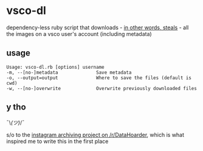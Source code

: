 vsco-dl
=======

dependency-less ruby script that downloads - [in other words, steals](https://nakedsecurity.sophos.com/2017/09/12/why-are-redditors-ripping-images-from-instagram-because-they-can/) - all the images on a vsco user's account (including metadata)

usage
-----
    Usage: vsco-dl.rb [options] username
    -m, --[no-]metadata              Save metadata
    -o, --output=output              Where to save the files (default is cwd)
    -w, --[no-]overwrite             Overwrite previously downloaded files

y tho
-----
¯\\_(ツ)_/¯

s/o to the [instagram archiving project on /r/DataHoarder](https://www.reddit.com/r/DataHoarder/comments/5m36zr/distributed_archivingsnapshots_of_instagram/), which is what inspired me to write this in the first place
